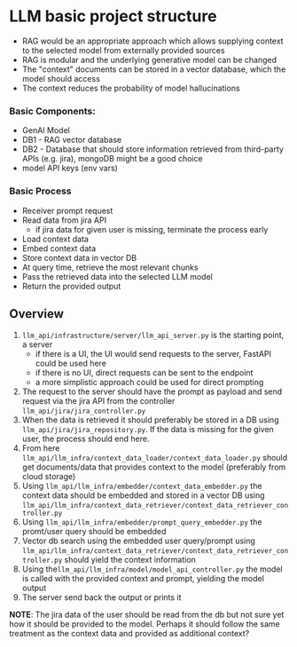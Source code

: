 # LLM basic project structure

- RAG would be an appropriate approach which allows supplying context to the selected model from externally provided sources
- RAG is modular and the underlying generative model can be changed
- The "context" documents can be stored in a vector database, which the model should access
- The context reduces the probability of model hallucinations

### Basic Components:

- GenAI Model
- DB1 - RAG vector database
- DB2 - Database that should store information retrieved from third-party APIs (e.g. jira), mongoDB might be a good choice
- model API keys (env vars)

### Basic Process

- Receiver prompt request
- Read data from jira API
  - if jira data for given user is missing, terminate the process early
- Load context data
- Embed context data
- Store context data in vector DB
- At query time, retrieve the most relevant chunks
- Pass the retrieved data into the selected LLM model
- Return the provided output

## Overview

1. `llm_api/infrastructure/server/llm_api_server.py` is the starting point, a server
    - if there is a UI, the UI would send requests to the server, FastAPI could be used here
    - if there is no UI, direct requests can be sent to the endpoint
    - a more simplistic approach could be used for direct prompting
2. The request to the server should have the prompt as payload and send request via the jira API from the controller `llm_api/jira/jira_controller.py`
3. When the data is retrieved it should preferably be stored in a DB using `llm_api/jira/jira_repository.py`. If the data is missing for the given user, the process should end here.
4. From here `llm_api/llm_infra/context_data_loader/context_data_loader.py` should get documents/data that provides context to the model (preferably from cloud storage)
5. Using `llm_api/llm_infra/embedder/context_data_embedder.py` the context data should be embedded and stored in a vector DB using `llm_api/llm_infra/context_data_retriever/context_data_retriever_controller.py`
6. Using `llm_api/llm_infra/embedder/prompt_query_embedder.py` the promt/user query should be embedded
7. Vector db search using the embedded user query/prompt using `llm_api/llm_infra/context_data_retriever/context_data_retriever_controller.py` should yield the context information
8. Using the`llm_api/llm_infra/model/model_api_controller.py` the model is called with the provided context and prompt, yielding the model output
9. The server send back the output or prints it

**NOTE**: The jira data of the user should be read from the db but not sure yet how it should be provided to the model. Perhaps it should follow the same treatment as the context data and provided as additional context?